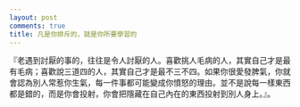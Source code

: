 ```yaml
---
layout: post
comments: true
title: 凡是你排斥的，就是你所要學習的
---
```




『老遇到討厭的事的，往往是令人討厭的人。喜歡挑人毛病的人，其實自己才是最有毛病；喜歡說三道四的人，其實自己才是最不三不四。如果你很愛發脾氣，你就會認為別人常惹你生氣，每一件事都可能變成你憤怒的理由。並不是說每一樣東西都是錯的，而是你會投射，你會把隱藏在自己內在的東西投射到別人身上。』。

